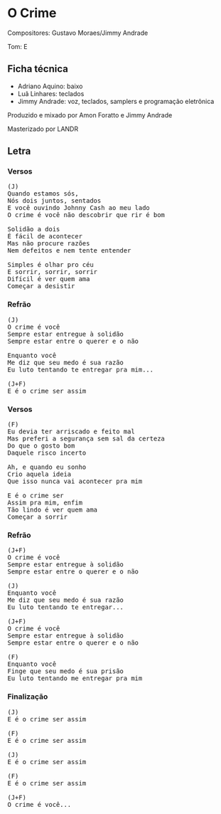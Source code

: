 # O Crime
Compositores: Gustavo Moraes/Jimmy Andrade

Tom: E

## Ficha técnica
* Adriano Aquino: baixo
* Luã Linhares: teclados
* Jimmy Andrade: voz, teclados, samplers e programação eletrônica

Produzido e mixado por Amon Foratto e Jimmy Andrade

Masterizado por LANDR

## Letra

### Versos
<pre>
(J)
Quando estamos sós,
Nós dois juntos, sentados
E você ouvindo Johnny Cash ao meu lado
O crime é você não descobrir que rir é bom

Solidão a dois
É fácil de acontecer
Mas não procure razões
Nem defeitos e nem tente entender

Simples é olhar pro céu
E sorrir, sorrir, sorrir
Difícil é ver quem ama
Começar a desistir
</pre>

### Refrão
<pre>
(J)
O crime é você
Sempre estar entregue à solidão
Sempre estar entre o querer e o não

Enquanto você
Me diz que seu medo é sua razão
Eu luto tentando te entregar pra mim...

(J+F)
E é o crime ser assim
</pre>

### Versos
<pre>
(F)
Eu devia ter arriscado e feito mal
Mas preferi a segurança sem sal da certeza
Do que o gosto bom
Daquele risco incerto

Ah, e quando eu sonho
Crio aquela ideia
Que isso nunca vai acontecer pra mim

E é o crime ser
Assim pra mim, enfim
Tão lindo é ver quem ama
Começar a sorrir
</pre>

### Refrão
<pre>
(J+F)
O crime é você
Sempre estar entregue à solidão
Sempre estar entre o querer e o não

(J)
Enquanto você
Me diz que seu medo é sua razão
Eu luto tentando te entregar...

(J+F)
O crime é você
Sempre estar entregue à solidão
Sempre estar entre o querer e o não

(F)
Enquanto você
Finge que seu medo é sua prisão
Eu luto tentando me entregar pra mim
</pre>

### Finalização
<pre>
(J)
E é o crime ser assim

(F)
E é o crime ser assim

(J)
E é o crime ser assim

(F)
E é o crime ser assim

(J+F)
O crime é você...
</pre>
